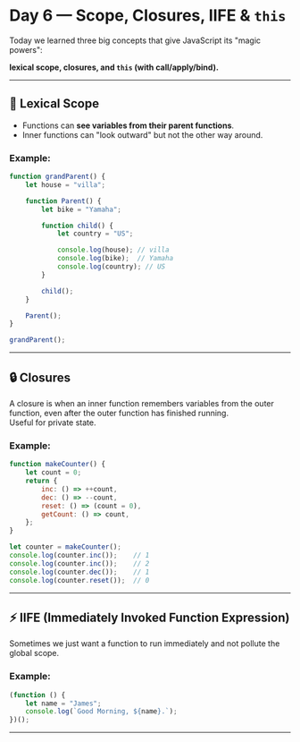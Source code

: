 # Day 6 — Scope, Closures, IIFE & `this`

Today we learned three big concepts that give JavaScript its "magic powers":

**lexical scope, closures, and `this` (with call/apply/bind).**

---

## 🧩 Lexical Scope

- Functions can **see variables from their parent functions**.
- Inner functions can "look outward" but not the other way around.

### Example:
```javascript
function grandParent() {
    let house = "villa";

    function Parent() {
        let bike = "Yamaha";

        function child() {
            let country = "US";

            console.log(house); // villa
            console.log(bike);  // Yamaha
            console.log(country); // US
        }

        child();
    }

    Parent();
}

grandParent();
```

---

## 🔒 Closures

A closure is when an inner function remembers variables from the outer function, even after the outer function has finished running.  
Useful for private state.

### Example:
```javascript
function makeCounter() {
    let count = 0;
    return {
        inc: () => ++count,
        dec: () => --count,
        reset: () => (count = 0),
        getCount: () => count,
    };
}

let counter = makeCounter();
console.log(counter.inc());    // 1
console.log(counter.inc());    // 2
console.log(counter.dec());    // 1
console.log(counter.reset());  // 0
```
--- 
## ⚡ IIFE (Immediately Invoked Function Expression)

Sometimes we just want a function to run immediately and not pollute the global scope.
### Example:
```javascript
(function () {
    let name = "James";
    console.log(`Good Morning, ${name}.`);
})();
```
--- 